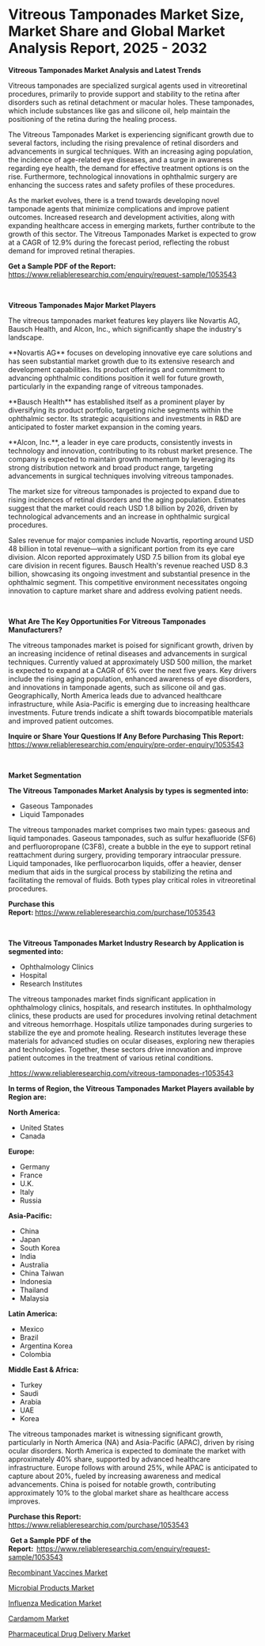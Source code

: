 <p><h1>Vitreous Tamponades Market Size, Market Share and Global Market Analysis Report, 2025 - 2032</h1></p><p><strong>Vitreous Tamponades Market Analysis and Latest Trends</strong></p>
<p><p>Vitreous tamponades are specialized surgical agents used in vitreoretinal procedures, primarily to provide support and stability to the retina after disorders such as retinal detachment or macular holes. These tamponades, which include substances like gas and silicone oil, help maintain the positioning of the retina during the healing process.</p><p>The Vitreous Tamponades Market is experiencing significant growth due to several factors, including the rising prevalence of retinal disorders and advancements in surgical techniques. With an increasing aging population, the incidence of age-related eye diseases, and a surge in awareness regarding eye health, the demand for effective treatment options is on the rise. Furthermore, technological innovations in ophthalmic surgery are enhancing the success rates and safety profiles of these procedures.</p><p>As the market evolves, there is a trend towards developing novel tamponade agents that minimize complications and improve patient outcomes. Increased research and development activities, along with expanding healthcare access in emerging markets, further contribute to the growth of this sector. The Vitreous Tamponades Market is expected to grow at a CAGR of 12.9% during the forecast period, reflecting the robust demand for improved retinal therapies.</p></p>
<p><strong>Get a Sample PDF of the Report:&nbsp;</strong> <a href="https://www.reliableresearchiq.com/enquiry/request-sample/1053543?utm_campaign=1159&utm_medium=2&utm_source=Github&utm_content=ia&utm_term=08032025&utm_id=vitreous-tamponades">https://www.reliableresearchiq.com/enquiry/request-sample/1053543</a></p>
<p>&nbsp;</p>
<p><strong>Vitreous Tamponades Major Market Players</strong></p>
<p><p>The vitreous tamponades market features key players like Novartis AG, Bausch Health, and Alcon, Inc., which significantly shape the industry's landscape. </p><p>**Novartis AG** focuses on developing innovative eye care solutions and has seen substantial market growth due to its extensive research and development capabilities. Its product offerings and commitment to advancing ophthalmic conditions position it well for future growth, particularly in the expanding range of vitreous tamponades.</p><p>**Bausch Health** has established itself as a prominent player by diversifying its product portfolio, targeting niche segments within the ophthalmic sector. Its strategic acquisitions and investments in R&D are anticipated to foster market expansion in the coming years.</p><p>**Alcon, Inc.**, a leader in eye care products, consistently invests in technology and innovation, contributing to its robust market presence. The company is expected to maintain growth momentum by leveraging its strong distribution network and broad product range, targeting advancements in surgical techniques involving vitreous tamponades.</p><p>The market size for vitreous tamponades is projected to expand due to rising incidences of retinal disorders and the aging population. Estimates suggest that the market could reach USD 1.8 billion by 2026, driven by technological advancements and an increase in ophthalmic surgical procedures.</p><p>Sales revenue for major companies include Novartis, reporting around USD 48 billion in total revenue—with a significant portion from its eye care division. Alcon reported approximately USD 7.5 billion from its global eye care division in recent figures. Bausch Health's revenue reached USD 8.3 billion, showcasing its ongoing investment and substantial presence in the ophthalmic segment. This competitive environment necessitates ongoing innovation to capture market share and address evolving patient needs.</p></p>
<p>&nbsp;</p>
<p><strong>What Are The Key Opportunities For Vitreous Tamponades Manufacturers?</strong></p>
<p><p>The vitreous tamponades market is poised for significant growth, driven by an increasing incidence of retinal diseases and advancements in surgical techniques. Currently valued at approximately USD 500 million, the market is expected to expand at a CAGR of 6% over the next five years. Key drivers include the rising aging population, enhanced awareness of eye disorders, and innovations in tamponade agents, such as silicone oil and gas. Geographically, North America leads due to advanced healthcare infrastructure, while Asia-Pacific is emerging due to increasing healthcare investments. Future trends indicate a shift towards biocompatible materials and improved patient outcomes.</p></p>
<p><strong>Inquire or Share Your Questions If Any Before Purchasing This Report:</strong> <a href="https://www.reliableresearchiq.com/enquiry/pre-order-enquiry/1053543?utm_campaign=1159&utm_medium=2&utm_source=Github&utm_content=ia&utm_term=08032025&utm_id=vitreous-tamponades">https://www.reliableresearchiq.com/enquiry/pre-order-enquiry/1053543</a></p>
<p>&nbsp;</p>
<p><strong>Market Segmentation</strong></p>
<p><strong>The Vitreous Tamponades Market Analysis by types is segmented into:</strong></p>
<p><ul><li>Gaseous Tamponades</li><li>Liquid Tamponades</li></ul></p>
<p><p>The vitreous tamponades market comprises two main types: gaseous and liquid tamponades. Gaseous tamponades, such as sulfur hexafluoride (SF6) and perfluoropropane (C3F8), create a bubble in the eye to support retinal reattachment during surgery, providing temporary intraocular pressure. Liquid tamponades, like perfluorocarbon liquids, offer a heavier, denser medium that aids in the surgical process by stabilizing the retina and facilitating the removal of fluids. Both types play critical roles in vitreoretinal procedures.</p></p>
<p><strong>Purchase this Report:&nbsp;</strong><a href="https://www.reliableresearchiq.com/purchase/1053543?utm_campaign=1159&utm_medium=2&utm_source=Github&utm_content=ia&utm_term=08032025&utm_id=vitreous-tamponades">https://www.reliableresearchiq.com/purchase/1053543</a></p>
<p>&nbsp;</p>
<p><strong>The Vitreous Tamponades Market Industry Research by Application is segmented into:</strong></p>
<p><ul><li>Ophthalmology Clinics</li><li>Hospital</li><li>Research Institutes</li></ul></p>
<p><p>The vitreous tamponades market finds significant application in ophthalmology clinics, hospitals, and research institutes. In ophthalmology clinics, these products are used for procedures involving retinal detachment and vitreous hemorrhage. Hospitals utilize tamponades during surgeries to stabilize the eye and promote healing. Research institutes leverage these materials for advanced studies on ocular diseases, exploring new therapies and technologies. Together, these sectors drive innovation and improve patient outcomes in the treatment of various retinal conditions.</p></p>
<p><a href="https://www.reliableresearchiq.com/vitreous-tamponades-r1053543?utm_campaign=1159&utm_medium=2&utm_source=Github&utm_content=ia&utm_term=08032025&utm_id=vitreous-tamponades">&nbsp;https://www.reliableresearchiq.com/vitreous-tamponades-r1053543</a></p>
<p><strong>In terms of Region, the Vitreous Tamponades Market Players available by Region are:</strong></p>
<p>
    <p> <strong> North America: </strong>
        <ul>
            <li>United States</li>
            <li>Canada</li>
        </ul>
        </p> 
    <p> <strong> Europe: </strong>
        <ul>
            <li>Germany</li>
            <li>France</li>
            <li>U.K.</li>
            <li>Italy</li>
            <li>Russia</li>
        </ul>
        </p> 
    <p> <strong> Asia-Pacific: </strong>
        <ul>
            <li>China</li>
            <li>Japan</li>
            <li>South Korea</li>
            <li>India</li>
            <li>Australia</li>
            <li>China Taiwan</li>
            <li>Indonesia</li>
            <li>Thailand</li>
            <li>Malaysia</li>
        </ul>
        </p> 
    <p> <strong> Latin America: </strong>
        <ul>
            <li>Mexico</li>
            <li>Brazil</li>
            <li>Argentina Korea</li>
            <li>Colombia</li>
        </ul>
        </p> 
    <p> <strong> Middle East & Africa: </strong>
        <ul>
            <li>Turkey</li>
            <li>Saudi</li>
            <li>Arabia</li>
            <li>UAE</li>
            <li>Korea</li>
        </ul>
    </p>
    </p>
<p><p>The vitreous tamponades market is witnessing significant growth, particularly in North America (NA) and Asia-Pacific (APAC), driven by rising ocular disorders. North America is expected to dominate the market with approximately 40% share, supported by advanced healthcare infrastructure. Europe follows with around 25%, while APAC is anticipated to capture about 20%, fueled by increasing awareness and medical advancements. China is poised for notable growth, contributing approximately 10% to the global market share as healthcare access improves.</p></p>
<p><strong>Purchase this Report: </strong><a href="https://www.reliableresearchiq.com/purchase/1053543?utm_campaign=1159&utm_medium=2&utm_source=Github&utm_content=ia&utm_term=08032025&utm_id=vitreous-tamponades">https://www.reliableresearchiq.com/purchase/1053543</a></p>
<p>&nbsp;<strong>Get a Sample PDF of the Report:&nbsp;&nbsp;</strong><a href="https://www.reliableresearchiq.com/enquiry/request-sample/1053543?utm_campaign=1159&utm_medium=2&utm_source=Github&utm_content=ia&utm_term=08032025&utm_id=vitreous-tamponades">https://www.reliableresearchiq.com/enquiry/request-sample/1053543</a></p>
<p><strong></strong></p>
<p><p><a href="https://github.com/safatabhee/Market-Research-Report-List-1/blob/main/recombinant-vaccines-market.md?utm_campaign=1159&utm_medium=2&utm_source=Github&utm_content=ia&utm_term=08032025&utm_id=vitreous-tamponades">Recombinant Vaccines Market</a></p><p><a href="https://github.com/resiebustin/Market-Research-Report-List-1/blob/main/microbial-products-market.md?utm_campaign=1159&utm_medium=2&utm_source=Github&utm_content=ia&utm_term=08032025&utm_id=vitreous-tamponades">Microbial Products Market</a></p><p><a href="https://github.com/rwanjamiul/Market-Research-Report-List-1/blob/main/influenza-medication-market.md?utm_campaign=1159&utm_medium=2&utm_source=Github&utm_content=ia&utm_term=08032025&utm_id=vitreous-tamponades">Influenza Medication Market</a></p><p><a href="https://github.com/tamerlgwilt/Market-Research-Report-List-1/blob/main/cardamom-market.md?utm_campaign=1159&utm_medium=2&utm_source=Github&utm_content=ia&utm_term=08032025&utm_id=vitreous-tamponades">Cardamom Market</a></p><p><a href="https://github.com/sivyerloucks/Market-Research-Report-List-1/blob/main/pharmaceutical-drug-delivery-market.md?utm_campaign=1159&utm_medium=2&utm_source=Github&utm_content=ia&utm_term=08032025&utm_id=vitreous-tamponades">Pharmaceutical Drug Delivery Market</a></p></p>